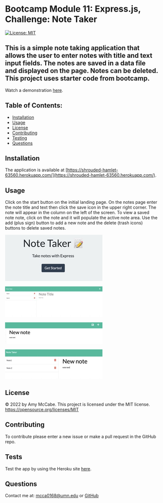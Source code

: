 # Bootcamp Module 11: Express.js, Challenge: Note Taker
[![License: MIT](https://img.shields.io/badge/License-MIT-yellow.svg)](https://opensource.org/licenses/MIT)
## This is a simple note taking application that allows the user to enter notes with title and text input fields. The notes are saved in a data file and displayed on the page. Notes can be deleted. This project uses starter code from bootcamp.
Watch a demonstration [here](https://drive.google.com/file/d/1ru8rIwUQtuaWZ1n8QWjgjj3NOEgnWgwt/view?usp=sharing).
## Table of Contents:
- [Installation](#installation)
- [Usage](#usage)
- [License](#license)
- [Contributing](#contributing)
- [Testing](#tests)
- [Questions](#questions)
## Installation 
The application is available at [https://shrouded-hamlet-63560.herokuapp.com/](https://shrouded-hamlet-63560.herokuapp.com/).
## Usage 
Click on the start button on the initial landing page. On the notes page enter the note title and text then click the save icon in the upper right corner. The note will appear in the column on the left of the screen. To view a saved note note, click on the note and it will populate the active note area. Use the add (plus sign) button to add a new note and the delete (trash icons) buttons to delete saved notes.

![Screenshot](./assets/Screen%20Shot%202022-07-11%20at%207.34.18%20AM%20Small.jpeg)

![Screenshot](./assets/Screen%20Shot%202022-07-11%20at%207.34.45%20AM%20Small.jpeg)

![Screenshot](./assets/Screen%20Shot%202022-07-11%20at%207.35.27%20AM%20Small.jpeg)

![Screenshot](./assets/Screen%20Shot%202022-07-11%20at%208.11.29%20AM%20Small.jpeg)
## License 
&copy; 2022 by Amy McCabe. 
This project is licensed under the MIT license.
https://opensource.org/licenses/MIT  
## Contributing 
To contribute please enter a new issue or make a pull request in the GitHub repo. 
## Tests 
Test the app by using the Heroku site [here](https://shrouded-hamlet-63560.herokuapp.com/).
## Questions 
Contact me at: [mcca0168@umn.edu](mailto:mcca0168@umn.edu) or [GitHub](https://github.com/McAmy2001/)
